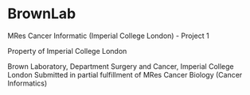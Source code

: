 # BrownLab
MRes Cancer Informatic (Imperial College London) - Project 1

Property of Imperial College London

Brown Laboratory, Department Surgery and Cancer, Imperial College London
Submitted in partial fulfillment of MRes Cancer Biology (Cancer Informatics)
